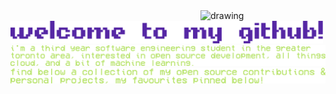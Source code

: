 <img align="right" img src="https://media.giphy.com/media/v1.Y2lkPTc5MGI3NjExYXVrZzhlY3pyNHhyY21oZGJpNTNyOGx0bm92MjNoZzY4NWdmY2RsciZlcD12MV9zdGlja2Vyc19zZWFyY2gmY3Q9cw/ao9DUiTKH60XS/giphy.gif" alt="drawing" width="200"/>

<img align="" img src="text\welcome0.png" alt="drawing" width="500"/>

<img align="" img src="text/t0.png" alt="drawing" width="600"/>

<img align="top" img src="text/t1.png" alt="drawing" width="600"/>




<!-- `i'm a third year software engineering student in the greater toronto area, interested in open` 
`source development, all things cloud, and a bit of machine learning.`

`find below a collection of my open source contributions & personal projects, my favs pinned`
`below!`
 -->


<!-- ![Alt Text](https://media.giphy.com/media/YPJ5ew1ss91MpktBrT/giphy.gif?cid=790b7611u9ljw9x28prij6idu3qasq79crygwdc1aduwvvff&ep=v1_stickers_search&rid=giphy.gif&ct=s) -->

<!-- ![Alt Text](https://media.giphy.com/media/v1.Y2lkPTc5MGI3NjExYXVrZzhlY3pyNHhyY21oZGJpNTNyOGx0bm92MjNoZzY4NWdmY2RsciZlcD12MV9zdGlja2Vyc19zZWFyY2gmY3Q9cw/ao9DUiTKH60XS/giphy.gif) -->